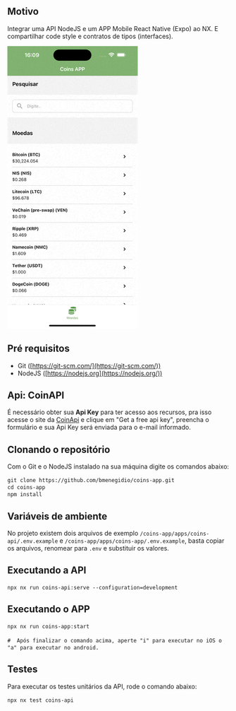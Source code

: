 ## Motivo
Integrar uma API NodeJS e um APP Mobile React Native (Expo) ao NX. E compartilhar code style e contratos de tipos (interfaces).

![APP](./docs/images/readme/app_ios.gif)


##  Pré requisitos
 - Git ([https://git-scm.com/](https://git-scm.com/))
 - NodeJS ([https://nodejs.org](https://nodejs.org/))

## Api: CoinAPI
É necessário obter sua **Api Key** para ter acesso aos recursos, pra isso acesse o site da [CoinApi](https://www.coinapi.io/market-data-api/pricing) e clique em "Get a free api key", preencha o formulário e sua Api Key será enviada para o e-mail informado.

## Clonando o repositório
Com o Git e o NodeJS instalado na sua máquina digite os comandos abaixo:

```
git clone https://github.com/bmenegidio/coins-app.git
cd coins-app
npm install
```

## Variáveis de ambiente
No projeto existem dois arquivos de exemplo `/coins-app/apps/coins-api/.env.example` e `/coins-app/apps/coins-app/.env.example`, basta copiar os arquivos, renomear para `.env` e substituir os valores.

## Executando a API
```
npx nx run coins-api:serve --configuration=development
```

## Executando o APP
```
npx nx run coins-app:start
    
#  Após finalizar o comando acima, aperte "i" para executar no iOS o "a" para executar no android.
```

## Testes
Para executar os testes unitários da API, rode o comando abaixo:
```
npx nx test coins-api
```
